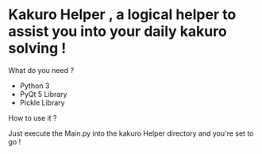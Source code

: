# Kakuro Helper , a logical helper to assist you into your daily kakuro solving !

What do you need ?
  - Python 3
  - PyQt 5 Library
  - Pickle Library

How to use it ?

  Just execute the Main.py into the kakuro Helper directory and you're set to go !
  


